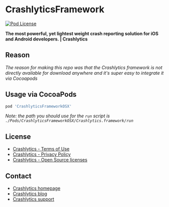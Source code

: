 CrashlyticsFramework
====================
[![Pod License](http://img.shields.io/cocoapods/l/CrashlyticsFramework.svg?style=flat)](http://try.crashlytics.com/terms/terms-of-use.pdf)

**The most powerful, yet lightest weight crash reporting solution for iOS and Android developers. | Crashlytics**

## Reason
*The reason for making this repo was that the Crashlytics framework is not directly available for download anywhere and it's super easy to integrate it via Cocoapods*

## Usage via CocoaPods
``` ruby
pod 'CrashlyticsFrameworkOSX'
```

*Note: the path you should use for the `run` script is `./Pods/CrashlyticsFrameworkOSX/Crashlytics.framework/run`*

## License
- [Crashlytics - Terms of Use](http://try.crashlytics.com/terms/terms-of-service.pdf)
- [Crashlytics - Privacy Policy](http://try.crashlytics.com/terms/privacy-policy.pdf)
- [Crashlytics - Open Source licenses](http://try.crashlytics.com/terms/opensource.txt)

## Contact
- [Crashlytics homepage](crashlytics.com)
- [Crashlytics blog](http://www.crashlytics.com/blog/)
- [Crashlytics support](http://support.crashlytics.com/knowledgebase)
